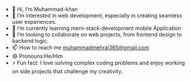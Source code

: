 - 👋 Hi, I’m Muhammad-khan
- 👀 I’m interested in  web development, especially in creating seamless user experiences.
- 🌱 I’m currently learning mern-stack-development mobile Application
- 💞️ I’m looking to collaborate on web projects, from frontend design to backend logic.
- 📫 How to reach me muhammadmehraj365@gmail.com
- 😄 Pronouns:He/Him
- ⚡ Fun fact: I love solving complex coding problems and enjoy working on side projects that challenge my creativity.

